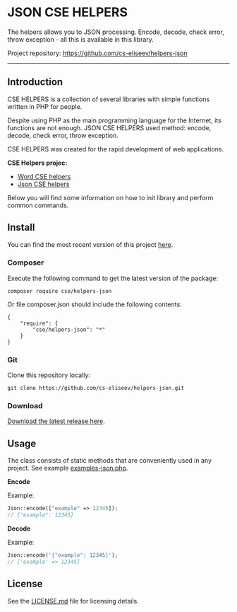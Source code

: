 JSON CSE HELPERS
=======

The helpers allows you to JSON processing. Encode, decode, check error, throw exception - all this is available in this library.

Project repository: https://github.com/cs-eliseev/helpers-json

***

## Introduction

CSE HELPERS is a collection of several libraries with simple functions written in PHP for people.

Despite using PHP as the main programming language for the Internet, its functions are not enough. JSON CSE HELPERS used method: encode, decode, check error, throw exception.

CSE HELPERS was created for the rapid development of web applications.

**CSE Helpers projec:**
* [Word CSE helpers](https://github.com/cs-eliseev/helpers-word)
* [Json CSE helpers](https://github.com/cs-eliseev/helpers-json)

Below you will find some information on how to init library and perform common commands.

## Install

You can find the most recent version of this project [here](https://github.com/cs-eliseev/helpers-json).

### Composer

Execute the following command to get the latest version of the package:
```
composer require cse/helpers-json
```

Or file composer.json should include the following contents:
```
{
    "require": {
        "cse/helpers-json": "*"
    }
}
```

### Git

Clone this repository locally:
```
git clone https://github.com/cs-eliseev/helpers-json.git
```

### Download

[Download the latest release here](https://github.com/cs-eliseev/helpers-json/archive/master.zip).

## Usage

The class consists of static methods that are conveniently used in any project. See example [examples-json.php](https://github.com/cs-eliseev/helpers-json/blob/master/examples/examples-json.php).

**Encode**

Example:
```php
Json::encode(["example" => 12345]);
// {"example": 12345}
```

**Decode**

Example:
```php
Json::encode('{"example": 12345}');
// ['example' => 12345]
```


## License

See the [LICENSE.md](https://github.com/cs-eliseev/helpers-json/blob/master/LICENSE.md) file for licensing details.